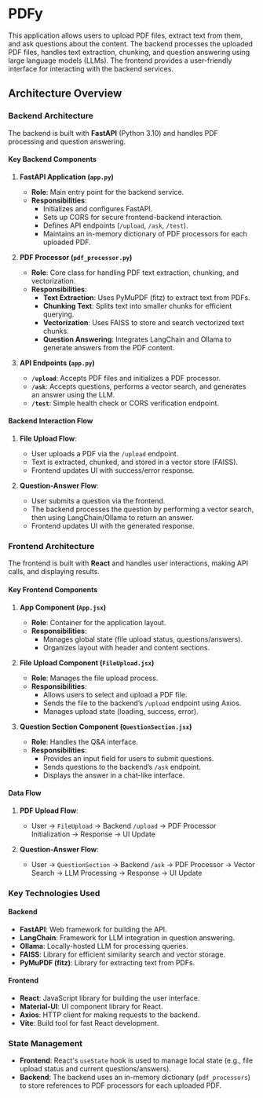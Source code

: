 # PDFy

This application allows users to upload PDF files, extract text from them, and ask questions about the content. The backend processes the uploaded PDF files, handles text extraction, chunking, and question answering using large language models (LLMs). The frontend provides a user-friendly interface for interacting with the backend services.

## Architecture Overview

### Backend Architecture

The backend is built with **FastAPI** (Python 3.10) and handles PDF processing and question answering.

#### Key Backend Components

1. **FastAPI Application (`app.py`)**
   - **Role**: Main entry point for the backend service.
   - **Responsibilities**:
     - Initializes and configures FastAPI.
     - Sets up CORS for secure frontend-backend interaction.
     - Defines API endpoints (`/upload`, `/ask`, `/test`).
     - Maintains an in-memory dictionary of PDF processors for each uploaded PDF.

2. **PDF Processor (`pdf_processor.py`)**
   - **Role**: Core class for handling PDF text extraction, chunking, and vectorization.
   - **Responsibilities**:
     - **Text Extraction**: Uses PyMuPDF (fitz) to extract text from PDFs.
     - **Chunking Text**: Splits text into smaller chunks for efficient querying.
     - **Vectorization**: Uses FAISS to store and search vectorized text chunks.
     - **Question Answering**: Integrates LangChain and Ollama to generate answers from the PDF content.

3. **API Endpoints (`app.py`)**
   - **`/upload`**: Accepts PDF files and initializes a PDF processor.
   - **`/ask`**: Accepts questions, performs a vector search, and generates an answer using the LLM.
   - **`/test`**: Simple health check or CORS verification endpoint.

#### Backend Interaction Flow
1. **File Upload Flow**:
   - User uploads a PDF via the `/upload` endpoint.
   - Text is extracted, chunked, and stored in a vector store (FAISS).
   - Frontend updates UI with success/error response.

2. **Question-Answer Flow**:
   - User submits a question via the frontend.
   - The backend processes the question by performing a vector search, then using LangChain/Ollama to return an answer.
   - Frontend updates UI with the generated response.

### Frontend Architecture

The frontend is built with **React** and handles user interactions, making API calls, and displaying results.

#### Key Frontend Components

1. **App Component (`App.jsx`)**
   - **Role**: Container for the application layout.
   - **Responsibilities**:
     - Manages global state (file upload status, questions/answers).
     - Organizes layout with header and content sections.

2. **File Upload Component (`FileUpload.jsx`)**
   - **Role**: Manages the file upload process.
   - **Responsibilities**:
     - Allows users to select and upload a PDF file.
     - Sends the file to the backend’s `/upload` endpoint using Axios.
     - Manages upload state (loading, success, error).

3. **Question Section Component (`QuestionSection.jsx`)**
   - **Role**: Handles the Q&A interface.
   - **Responsibilities**:
     - Provides an input field for users to submit questions.
     - Sends questions to the backend’s `/ask` endpoint.
     - Displays the answer in a chat-like interface.

#### Data Flow
1. **PDF Upload Flow**:
   - User → `FileUpload` → Backend `/upload` → PDF Processor Initialization → Response → UI Update

2. **Question-Answer Flow**:
   - User → `QuestionSection` → Backend `/ask` → PDF Processor → Vector Search → LLM Processing → Response → UI Update

### Key Technologies Used

#### Backend
- **FastAPI**: Web framework for building the API.
- **LangChain**: Framework for LLM integration in question answering.
- **Ollama**: Locally-hosted LLM for processing queries.
- **FAISS**: Library for efficient similarity search and vector storage.
- **PyMuPDF (fitz)**: Library for extracting text from PDFs.

#### Frontend
- **React**: JavaScript library for building the user interface.
- **Material-UI**: UI component library for React.
- **Axios**: HTTP client for making requests to the backend.
- **Vite**: Build tool for fast React development.

### State Management
- **Frontend**: React's `useState` hook is used to manage local state (e.g., file upload status and current questions/answers).
- **Backend**: The backend uses an in-memory dictionary (`pdf_processors`) to store references to PDF processors for each uploaded PDF.
